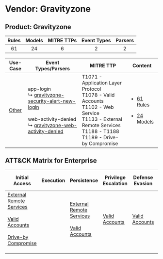 Vendor: Gravityzone
===================
Product: Gravityzone
--------------------
| Rules | Models | MITRE TTPs | Event Types | Parsers |
|:-----:|:------:|:----------:|:-----------:|:-------:|
|  61   |   24   |     6      |      2      |    2    |

|                Use-Case                | Event Types/Parsers                                                                                                                                                                                                                                      | MITRE TTP                                                                                                                                                                   | Content                                                                                                    |
|:--------------------------------------:| -------------------------------------------------------------------------------------------------------------------------------------------------------------------------------------------------------------------------------------------------------- | --------------------------------------------------------------------------------------------------------------------------------------------------------------------------- | ---------------------------------------------------------------------------------------------------------- |
| [Other](../../../UseCases/uc_other.md) |  app-login<br> ↳ [gravityzone-security-alert-new-login](Parsers/parserContent_gravityzone-security-alert-new-login.md)<br><br> web-activity-denied<br> ↳ [gravityzone-web-activity-denied](Parsers/parserContent_gravityzone-web-activity-denied.md)<br> | T1071 - Application Layer Protocol<br>T1078 - Valid Accounts<br>T1102 - Web Service<br>T1133 - External Remote Services<br>T1188 - T1188<br>T1189 - Drive-by Compromise<br> | [<ul><li>61 Rules</li></ul><ul><li>24 Models</li></ul>](Rules_Models/r_m_gravityzone_gravityzone_Other.md) |

ATT&CK Matrix for Enterprise
----------------------------
| Initial Access                                                                                                                                                                                                           | Execution | Persistence                                                                                                                                      | Privilege Escalation                                                | Defense Evasion                                                     | Credential Access | Discovery | Lateral Movement | Collection | Command and Control                                                                                                                             | Exfiltration | Impact |
| ------------------------------------------------------------------------------------------------------------------------------------------------------------------------------------------------------------------------ | --------- | ------------------------------------------------------------------------------------------------------------------------------------------------ | ------------------------------------------------------------------- | ------------------------------------------------------------------- | ----------------- | --------- | ---------------- | ---------- | ----------------------------------------------------------------------------------------------------------------------------------------------- | ------------ | ------ |
| [External Remote Services](https://attack.mitre.org/techniques/T1133)<br><br>[Valid Accounts](https://attack.mitre.org/techniques/T1078)<br><br>[Drive-by Compromise](https://attack.mitre.org/techniques/T1189)<br><br> |           | [External Remote Services](https://attack.mitre.org/techniques/T1133)<br><br>[Valid Accounts](https://attack.mitre.org/techniques/T1078)<br><br> | [Valid Accounts](https://attack.mitre.org/techniques/T1078)<br><br> | [Valid Accounts](https://attack.mitre.org/techniques/T1078)<br><br> |                   |           |                  |            | [Web Service](https://attack.mitre.org/techniques/T1102)<br><br>[Application Layer Protocol](https://attack.mitre.org/techniques/T1071)<br><br> |              |        |